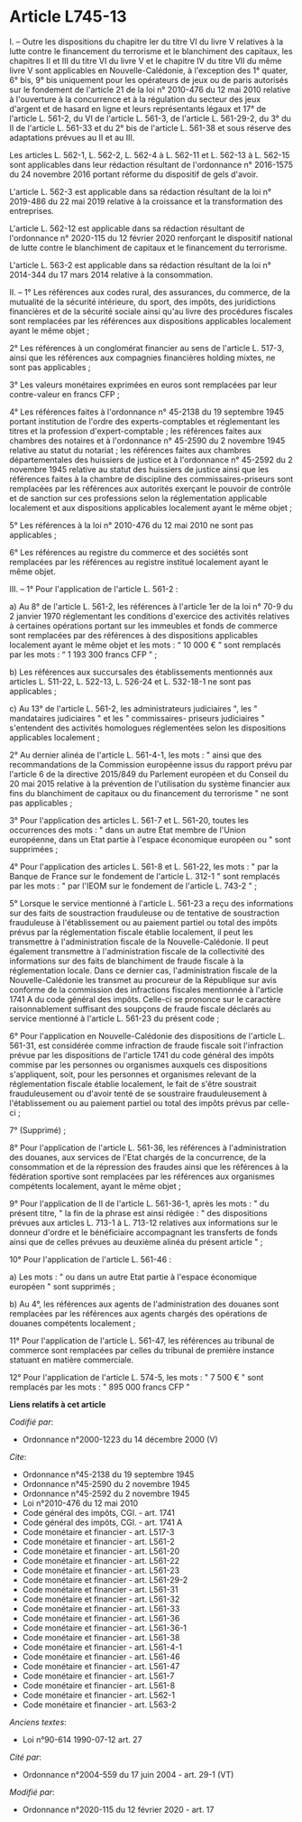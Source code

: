 # Article L745-13

I. – Outre les dispositions du chapitre Ier du titre VI du livre V relatives à la lutte contre le financement du terrorisme
et le blanchiment des capitaux, les chapitres II et III du titre VI du livre V et le chapitre IV du titre VII du même livre V
sont applicables en Nouvelle-Calédonie, à l'exception des 1° quater, 6° bis, 9° bis uniquement pour les opérateurs de jeux ou
de paris autorisés sur le fondement de l'article 21 de la loi n° 2010-476 du 12 mai 2010 relative à l'ouverture à la
concurrence et à la régulation du secteur des jeux d'argent et de hasard en ligne et leurs représentants légaux et 17° de
l'article L. 561-2, du VI de l'article L. 561-3, de l'article L. 561-29-2, du 3° du II de l'article L. 561-33 et du 2° bis de
l'article L. 561-38 et sous réserve des adaptations prévues au II et au III.

Les articles L. 562-1, L. 562-2, L. 562-4 à L. 562-11 et L. 562-13 à L. 562-15 sont applicables dans leur rédaction résultant
de l'ordonnance n° 2016-1575 du 24 novembre 2016 portant réforme du dispositif de gels d'avoir.

L'article L. 562-3 est applicable dans sa rédaction résultant de la loi n° 2019-486 du 22 mai 2019 relative à la croissance
et la transformation des entreprises.

L'article L. 562-12 est applicable dans sa rédaction résultant de l'ordonnance n° 2020-115 du 12 février 2020 renforçant le
dispositif national de lutte contre le blanchiment de capitaux et le financement du terrorisme.

L'article L. 563-2 est applicable dans sa rédaction résultant de la loi n° 2014-344 du 17 mars 2014 relative à la
consommation.

II. – 1° Les références aux codes rural, des assurances, du commerce, de la mutualité de la sécurité intérieure, du sport,
des impôts, des juridictions financières et de la sécurité sociale ainsi qu'au livre des procédures fiscales sont remplacées
par les références aux dispositions applicables localement ayant le même objet ;

2° Les références à un conglomérat financier au sens de l'article L. 517-3, ainsi que les références aux compagnies
financières holding mixtes, ne sont pas applicables ;

3° Les valeurs monétaires exprimées en euros sont remplacées par leur contre-valeur en francs CFP ;

4° Les références faites à l'ordonnance n° 45-2138 du 19 septembre 1945 portant institution de l'ordre des experts-comptables
et réglementant les titres et la profession d'expert-comptable ; les références faites aux chambres des notaires et à
l'ordonnance n° 45-2590 du 2 novembre 1945 relative au statut du notariat ; les références faites aux chambres
départementales des huissiers de justice et à l'ordonnance n° 45-2592 du 2 novembre 1945 relative au statut des huissiers de
justice ainsi que les références faites à la chambre de discipline des commissaires-priseurs sont remplacées par les
références aux autorités exerçant le pouvoir de contrôle et de sanction sur ces professions selon la réglementation
applicable localement et aux dispositions applicables localement ayant le même objet ;

5° Les références à la loi n° 2010-476 du 12 mai 2010 ne sont pas applicables ;

6° Les références au registre du commerce et des sociétés sont remplacées par les références au registre institué localement
ayant le même objet.

III. – 1° Pour l'application de l'article L. 561-2 :

a) Au 8° de l'article L. 561-2, les références à l'article 1er de la loi n° 70-9 du 2 janvier 1970 réglementant les
conditions d'exercice des activités relatives à certaines opérations portant sur les immeubles et fonds de commerce sont
remplacées par des références à des dispositions applicables localement ayant le même objet et les mots : “ 10 000 € ” sont
remplacés par les mots : “ 1 193 300 francs CFP ” ;

b) Les références aux succursales des établissements mentionnés aux articles L. 511-22, L. 522-13, L. 526-24 et L. 532-18-1
ne sont pas applicables ;

c) Au 13° de l'article L. 561-2, les administrateurs judiciaires ", les " mandataires judiciaires " et les " commissaires-
priseurs judiciaires " s'entendent des activités homologues réglementées selon les dispositions applicables localement ;

2° Au dernier alinéa de l'article L. 561-4-1, les mots : " ainsi que des recommandations de la Commission européenne issus du
rapport prévu par l'article 6 de la directive 2015/849 du Parlement européen et du Conseil du 20 mai 2015 relative à la
prévention de l'utilisation du système financier aux fins du blanchiment de capitaux ou du financement du terrorisme " ne
sont pas applicables ;

3° Pour l'application des articles L. 561-7 et L. 561-20, toutes les occurrences des mots : " dans un autre Etat membre de
l'Union européenne, dans un Etat partie à l'espace économique européen ou " sont supprimées ;

4° Pour l'application des articles L. 561-8 et L. 561-22, les mots : " par la Banque de France sur le fondement de l'article
L. 312-1 " sont remplacés par les mots : " par l'IEOM sur le fondement de l'article L. 743-2 " ;

5° Lorsque le service mentionné à l'article L. 561-23 a reçu des informations sur des faits de soustraction frauduleuse ou de
tentative de soustraction frauduleuse à l'établissement ou au paiement partiel ou total des impôts prévus par la
réglementation fiscale établie localement, il peut les transmettre à l'administration fiscale de la Nouvelle-Calédonie. Il
peut également transmettre à l'administration fiscale de la collectivité des informations sur des faits de blanchiment de
fraude fiscale à la réglementation locale. Dans ce dernier cas, l'administration fiscale de la Nouvelle-Calédonie les
transmet au procureur de la République sur avis conforme de la commission des infractions fiscales mentionnée à l'article
1741 A du code général des impôts. Celle-ci se prononce sur le caractère raisonnablement suffisant des soupçons de fraude
fiscale déclarés au service mentionné à l'article L. 561-23 du présent code ;

6° Pour l'application en Nouvelle-Calédonie des dispositions de l'article L. 561-31, est considérée comme infraction de
fraude fiscale soit l'infraction prévue par les dispositions de l'article 1741 du code général des impôts commise par les
personnes ou organismes auxquels ces dispositions s'appliquent, soit, pour les personnes et organismes relevant de la
réglementation fiscale établie localement, le fait de s'être soustrait frauduleusement ou d'avoir tenté de se soustraire
frauduleusement à l'établissement ou au paiement partiel ou total des impôts prévus par celle-ci ;

7° (Supprimé) ;

8° Pour l'application de l'article L. 561-36, les références à l'administration des douanes, aux services de l'Etat chargés
de la concurrence, de la consommation et de la répression des fraudes ainsi que les références à la fédération sportive sont
remplacées par les références aux organismes compétents localement, ayant le même objet ;

9° Pour l'application de II de l'article L. 561-36-1, après les mots : " du présent titre, " la fin de la phrase est ainsi
rédigée : " des dispositions prévues aux articles L. 713-1 à L. 713-12 relatives aux informations sur le donneur d'ordre et
le bénéficiaire accompagnant les transferts de fonds ainsi que de celles prévues au deuxième alinéa du présent article " ;

10° Pour l'application de l'article L. 561-46 :

a) Les mots : " ou dans un autre Etat partie à l'espace économique européen " sont supprimés ;

b) Au 4°, les références aux agents de l'administration des douanes sont remplacées par les références aux agents chargés des
opérations de douanes compétents localement ;

11° Pour l'application de l'article L. 561-47, les références au tribunal de commerce sont remplacées par celles du tribunal
de première instance statuant en matière commerciale.

12° Pour l'application de l'article L. 574-5, les mots : " 7 500 € " sont remplacés par les mots : " 895 000 francs CFP "

**Liens relatifs à cet article**

_Codifié par_:

  - Ordonnance n°2000-1223 du 14 décembre 2000 (V)

_Cite_:

  - Ordonnance n°45-2138 du 19 septembre 1945
  - Ordonnance n°45-2590 du 2 novembre 1945
  - Ordonnance n°45-2592 du 2 novembre 1945
  - Loi n°2010-476 du 12 mai 2010
  - Code général des impôts, CGI. - art. 1741
  - Code général des impôts, CGI. - art. 1741 A
  - Code monétaire et financier - art. L517-3
  - Code monétaire et financier - art. L561-2
  - Code monétaire et financier - art. L561-20
  - Code monétaire et financier - art. L561-22
  - Code monétaire et financier - art. L561-23
  - Code monétaire et financier - art. L561-29-2
  - Code monétaire et financier - art. L561-31
  - Code monétaire et financier - art. L561-32
  - Code monétaire et financier - art. L561-33
  - Code monétaire et financier - art. L561-36
  - Code monétaire et financier - art. L561-36-1
  - Code monétaire et financier - art. L561-38
  - Code monétaire et financier - art. L561-4-1
  - Code monétaire et financier - art. L561-46
  - Code monétaire et financier - art. L561-47
  - Code monétaire et financier - art. L561-7
  - Code monétaire et financier - art. L561-8
  - Code monétaire et financier - art. L562-1
  - Code monétaire et financier - art. L563-2

_Anciens textes_:

  - Loi n°90-614 1990-07-12 art. 27

_Cité par_:

  - Ordonnance n°2004-559 du 17 juin 2004 - art. 29-1 (VT)

_Modifié par_:

  - Ordonnance n°2020-115 du 12 février 2020 - art. 17
